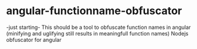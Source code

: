 # angular-functionname-obfuscator

-just starting-
This should be a tool to obfuscate function names in angular (minifying and uglifying still results in meaningfull function names)
Nodejs obfuscator for angular 
